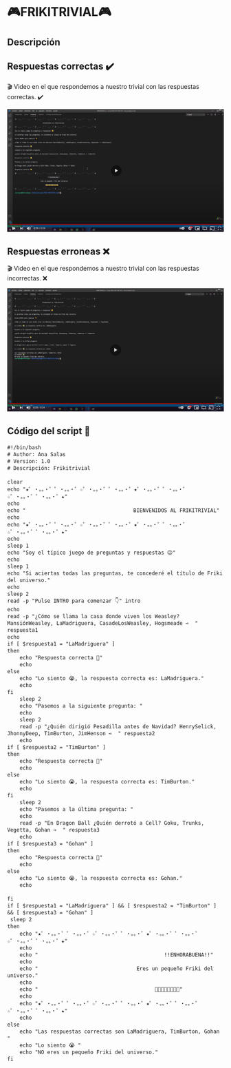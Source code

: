 # 🎮FRIKITRIVIAL🎮

## Descripción

## Respuestas correctas ✔️

🎬 Video en el que respondemos a nuestro trivial con las respuestas correctas. ✔️

[![ScreenShot](https://github.com/anasalasro/Linux-Script/blob/main/ImagenesLinux/captura1.png)](https://www.youtube.com/watch?v=x2lSfuU6Z44&ab_channel=anasugus)

## Respuestas erroneas ❌

🎬 Video en el que respondemos a nuestro trivial con las respuestas incorrectas. ❌

[![ScreenShot](https://github.com/anasalasro/Linux-Script/blob/main/ImagenesLinux/captura2.png)](https://www.youtube.com/watch?v=biE2PPjJNWA&ab_channel=anasugus)


## Código del script 📝
```` 
#!/bin/bash
# Author: Ana Salas
# Version: 1.0
# Descripción: Frikitrivial

clear 
echo "★゜・。。・゜゜・。。・゜☆゜・。。・゜゜・。。・゜★゜・。。・゜゜・。。・゜☆゜・。。・゜゜・。。・゜★" 
echo 
echo "                                   BIENVENIDOS AL FRIKITRIVIAL" 
echo 
echo "★゜・。。・゜゜・。。・゜☆゜・。。・゜゜・。。・゜★゜・。。・゜゜・。。・゜☆゜・。。・゜゜・。。・゜★" 
echo
sleep 1
echo "Soy el típico juego de preguntas y respuestas 😉"
echo
sleep 1
echo "Si aciertas todas las preguntas, te concederé el título de Friki del universo."
echo
sleep 2
read -p "Pulse INTRO para comenzar 👇" intro
echo
read -p "¿Cómo se llama la casa donde viven los Weasley? MansiónWeasley, LaMadriguera, CasadeLosWeasley, Hogsmeade ➺  " respuesta1
echo
if [ $respuesta1 = "LaMadriguera" ]
then
    echo "Respuesta correcta 🥳"
    echo
else
    echo "Lo siento 😭, la respuesta correcta es: LaMadriguera."
    echo
fi
    sleep 2
    echo "Pasemos a la siguiente pregunta: "
    echo
    sleep 2
    read -p "¿Quién dirigió Pesadilla antes de Navidad? HenrySelick, JhonnyDeep, TimBurton, JimHenson ➺  " respuesta2
    echo
if [ $respuesta2 = "TimBurton" ]
then
    echo "Respuesta correcta 🥳"
    echo
else
    echo "Lo siento 😭, la respuesta correcta es: TimBurton."
    echo
fi
    sleep 2
    echo "Pasemos a la última pregunta: "
    echo
    read -p "En Dragon Ball ¿Quién derrotó a Cell? Goku, Trunks, Vegetta, Gohan ➺  " respuesta3
    echo
if [ $respuesta3 = "Gohan" ]
then
    echo "Respuesta correcta 🥳"
    echo
else
    echo "Lo siento 😭, la respuesta correcta es: Gohan."
    echo
   
fi
if [ $respuesta1 = "LaMadriguera" ] && [ $respuesta2 = "TimBurton" ]  && [ $respuesta3 = "Gohan" ]
 sleep 2
then
    echo "★゜・。。・゜゜・。。・゜☆゜・。。・゜゜・。。・゜★゜・。。・゜゜・。。・゜☆゜・。。・゜゜・。。・゜★"
    echo
    echo "                                         !!ENHORABUENA!!"
    echo
    echo "                                Eres un pequeño Friki del universo."
    echo
    echo "                                      🥳🥳🥳🥳🥳🥳🥳🥳"
    echo
    echo "★゜・。。・゜゜・。。・゜☆゜・。。・゜゜・。。・゜★゜・。。・゜゜・。。・゜☆゜・。。・゜゜・。。・゜★"
    echo
else
    echo "Las respuestas correctas son LaMadriguera, TimBurton, Gohan "
    echo "Lo siento 😭 "
    echo "NO eres un pequeño Friki del universo."
fi
